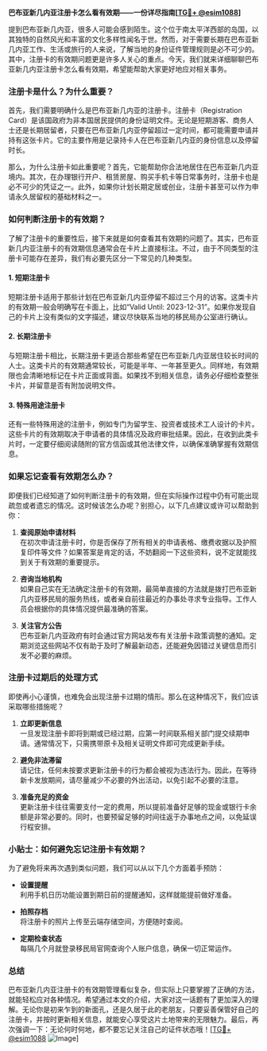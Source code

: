 **巴布亚新几内亚注册卡怎么看有效期——一份详尽指南[[TG💪+ @esim1088](https://t.me/s/esim1088)]**

提到巴布亚新几内亚，很多人可能会感到陌生。这个位于南太平洋西部的岛国，以其独特的自然风光和丰富的文化多样性闻名于世。然而，对于需要长期在巴布亚新几内亚工作、生活或旅行的人来说，了解当地的身份证件管理规则是必不可少的。其中，注册卡的有效期问题更是许多人关心的重点。今天，我们就来详细聊聊巴布亚新几内亚注册卡怎么看有效期，希望能帮助大家更好地应对相关事务。

### 注册卡是什么？为什么重要？

首先，我们需要明确什么是巴布亚新几内亚的注册卡。注册卡（Registration Card）是该国政府为非本国居民提供的身份证明文件。无论是短期游客、商务人士还是长期居留者，只要在巴布亚新几内亚停留超过一定时间，都可能需要申请并持有这张卡片。它的主要作用是记录持卡人在巴布亚新几内亚的身份信息以及停留时长。

那么，为什么注册卡如此重要呢？首先，它能帮助你合法地居住在巴布亚新几内亚境内。其次，在办理银行开户、租赁房屋、购买手机卡等日常事务时，注册卡也是必不可少的凭证之一。此外，如果你计划长期定居或创业，注册卡甚至可以作为申请永久居留权的基础材料之一。

### 如何判断注册卡的有效期？

了解了注册卡的重要性后，接下来就是如何查看其有效期的问题了。其实，巴布亚新几内亚注册卡的有效期信息通常会在卡片上直接标注。不过，由于不同类型的注册卡可能存在差异，我们有必要先区分一下常见的几种类型。

#### 1. 短期注册卡

短期注册卡适用于那些计划在巴布亚新几内亚停留不超过三个月的访客。这类卡片的有效期一般会明确写在卡面上，比如“Valid Until: 2023-12-31”。如果你发现自己的卡片上没有类似的文字描述，建议尽快联系当地的移民局办公室进行确认。

#### 2. 长期注册卡

与短期注册卡相比，长期注册卡更适合那些希望在巴布亚新几内亚居住较长时间的人士。这类卡片的有效期通常较长，可能是半年、一年甚至更久。同样地，有效期限也会清晰地标记在卡片正面或背面。如果找不到相关信息，请务必仔细检查整张卡片，并留意是否有附加说明文件。

#### 3. 特殊用途注册卡

还有一些特殊用途的注册卡，例如专门为留学生、投资者或技术工人设计的卡片。这些卡片的有效期取决于申请者的具体情况及政府审批结果。因此，在收到此类卡片时，一定要仔细阅读随附的官方信函或其他法律文件，以确保准确掌握有效期信息。

### 如果忘记查看有效期怎么办？

即便我们已经知道了如何判断注册卡的有效期，但在实际操作过程中仍有可能出现疏忽或者遗忘的情况。这时候该怎么办呢？别担心，以下几点建议或许可以帮助到你：

1. **查阅原始申请材料**  
   在初次申请注册卡时，你是否保存了所有相关的申请表格、缴费收据以及护照复印件等文件？如果答案是肯定的话，不妨翻阅一下这些资料，说不定就能找到关于有效期的重要提示。

2. **咨询当地机构**  
   如果自己实在无法确定注册卡的有效期，最简单直接的方法就是拨打巴布亚新几内亚移民局的服务热线，或者亲自前往最近的办事处寻求专业指导。工作人员会根据你的具体情况提供最准确的答案。

3. **关注官方公告**  
   巴布亚新几内亚政府有时会通过官方网站发布有关注册卡政策调整的通知。定期浏览这些网站不仅有助于及时了解最新动态，还能避免因错过关键信息而引发不必要的麻烦。

### 注册卡过期后的处理方式

即使再小心谨慎，也难免会出现注册卡过期的情形。那么在这种情况下，我们应该采取哪些措施呢？

1. **立即更新信息**  
   一旦发现注册卡即将到期或已经过期，应第一时间联系相关部门提交续期申请。通常情况下，只需携带原卡及相关证明文件即可完成更新手续。

2. **避免非法滞留**  
   请记住，任何未按要求更新注册卡的行为都会被视为违法行为。因此，在等待新卡发放期间，请尽量减少不必要的外出活动，以免引起不必要的注意。

3. **准备充足的资金**  
   更新注册卡往往需要支付一定的费用，所以提前准备好足够的现金或银行卡余额是非常必要的。同时，也要预留足够的时间往返于办事地点之间，以免延误行程安排。

### 小贴士：如何避免忘记注册卡有效期？

为了避免将来再次遇到类似问题，我们可以从以下几个方面着手预防：

- **设置提醒**  
  利用手机日历功能设置到期日前的提醒通知，这样就能提前做好准备。
  
- **拍照存档**  
  将注册卡的照片上传至云端存储空间，方便随时查阅。

- **定期检查状态**  
  每隔几个月就登录移民局官网查询个人账户信息，确保一切正常运作。

### 总结

巴布亚新几内亚注册卡的有效期管理看似复杂，但实际上只要掌握了正确的方法，就能轻松应对各种情况。希望通过本文的介绍，大家对这一话题有了更加深入的理解。无论你是初来乍到的新面孔，还是久居于此的老朋友，只要妥善保管好自己的注册卡，并按时更新相关信息，就能安心享受这片土地带来的无限魅力。最后，再次强调一下：无论何时何地，都不要忘记关注自己的证件状态哦！[[TG💪+ @esim1088](https://t.me/s/esim1088) ![Image](https://i.postimg.cc/4NQfJmqS/Snipaste-2025-05-13-00-14-12.png)]